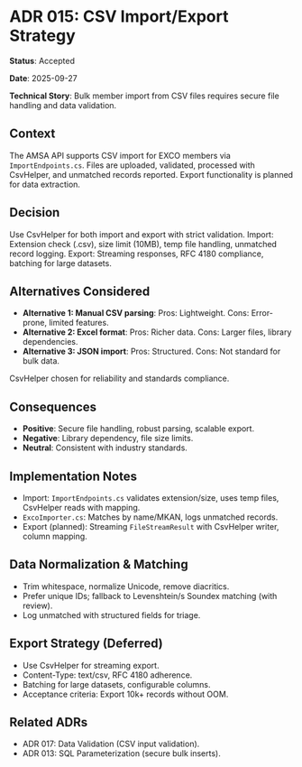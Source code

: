 # ADR 015: CSV Import/Export Strategy

**Status**: Accepted

**Date**: 2025-09-27

**Technical Story**: Bulk member import from CSV files requires secure file handling and data validation.

## Context
The AMSA API supports CSV import for EXCO members via `ImportEndpoints.cs`. Files are uploaded, validated, processed with CsvHelper, and unmatched records reported. Export functionality is planned for data extraction.

## Decision
Use CsvHelper for both import and export with strict validation. Import: Extension check (.csv), size limit (10MB), temp file handling, unmatched record logging. Export: Streaming responses, RFC 4180 compliance, batching for large datasets.

## Alternatives Considered
- **Alternative 1: Manual CSV parsing**: Pros: Lightweight. Cons: Error-prone, limited features.
- **Alternative 2: Excel format**: Pros: Richer data. Cons: Larger files, library dependencies.
- **Alternative 3: JSON import**: Pros: Structured. Cons: Not standard for bulk data.

CsvHelper chosen for reliability and standards compliance.

## Consequences
- **Positive**: Secure file handling, robust parsing, scalable export.
- **Negative**: Library dependency, file size limits.
- **Neutral**: Consistent with industry standards.

## Implementation Notes
- Import: `ImportEndpoints.cs` validates extension/size, uses temp files, CsvHelper reads with mapping.
- `ExcoImporter.cs`: Matches by name/MKAN, logs unmatched records.
- Export (planned): Streaming `FileStreamResult` with CsvHelper writer, column mapping.

## Data Normalization & Matching
- Trim whitespace, normalize Unicode, remove diacritics.
- Prefer unique IDs; fallback to Levenshtein/s Soundex matching (with review).
- Log unmatched with structured fields for triage.

## Export Strategy (Deferred)
- Use CsvHelper for streaming export.
- Content-Type: text/csv, RFC 4180 adherence.
- Batching for large datasets, configurable columns.
- Acceptance criteria: Export 10k+ records without OOM.

## Related ADRs
- ADR 017: Data Validation (CSV input validation).
- ADR 013: SQL Parameterization (secure bulk inserts).